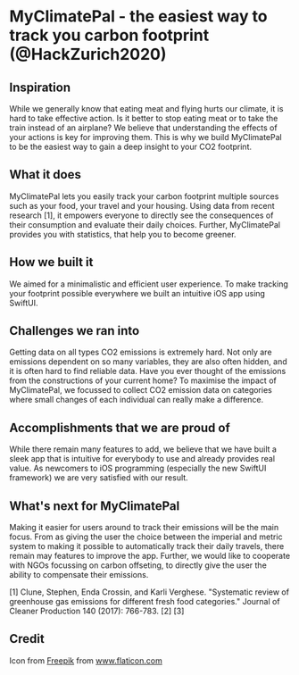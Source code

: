 # MyClimatePal - the easiest way to track you carbon footprint (@HackZurich2020)

## Inspiration
While we generally know that eating meat and flying hurts our climate, it is hard to take effective action. Is it better to stop eating meat or to take the train instead of an airplane?
We believe that understanding the effects of your actions is key for improving them. This is why we build MyClimatePal to be the easiest way to gain a deep insight to your CO2 footprint. 

## What it does
MyClimatePal lets you easily track your carbon footprint multiple sources such as your food, your travel and your housing. Using data from recent research [1], it empowers everyone to directly see the consequences of their consumption and evaluate their daily choices. Further, MyClimatePal provides you with statistics, that help you to become greener.

## How we built it
We aimed for a minimalistic and efficient user experience. To make tracking your footprint possible everywhere we built an intuitive iOS app using SwiftUI. 

## Challenges we ran into
Getting data on all types CO2 emissions is extremely hard. Not only are emissions dependent on so many variables, they are also often hidden, and it is often hard to find reliable data. Have you ever thought of the emissions from the constructions of your current home? To maximise the impact of MyClimatePal, we focussed to collect CO2 emission data on categories where small changes of each individual can really make a difference.

## Accomplishments that we are proud of
While there remain many features to add, we believe that we have built a sleek app that is intuitive for everybody to use and already provides real value. As newcomers to iOS programming (especially the new SwiftUI framework) we are very satisfied with our result.

## What's next for MyClimatePal
Making it easier for users around to track their emissions will be the main focus. From as giving the user the choice between the imperial and metric system to making it possible to automatically track their daily travels, there remain may features to improve the app.
Further, we would like to cooperate with NGOs focussing on carbon offseting, to directly give the user the ability to compensate their emissions. 


[1] Clune, Stephen, Enda Crossin, and Karli Verghese. "Systematic review of greenhouse gas emissions for different fresh food categories." Journal of Cleaner Production 140 (2017): 766-783.
[2]
[3]


## Credit

Icon from <a href="https://www.flaticon.com/de/autoren/freepik" title="Freepik">Freepik</a> from <a href="https://www.flaticon.com/de/" title="Flaticon"> www.flaticon.com</a>
